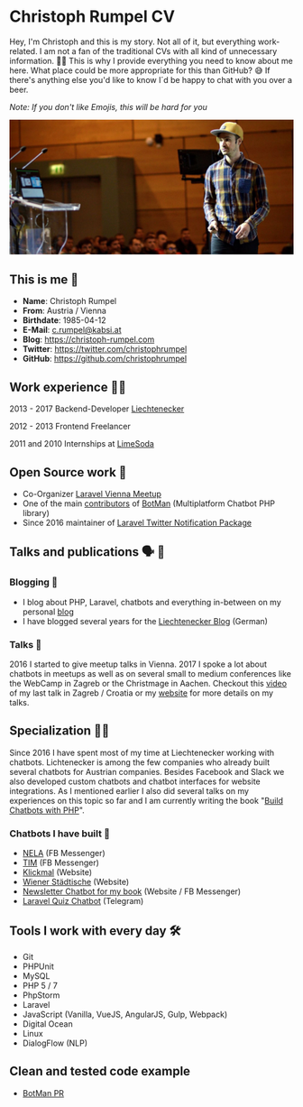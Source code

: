 # Christoph Rumpel CV

Hey, I'm Christoph and this is my story. Not all of it, but everything work-related. I am not a fan of the traditional CVs with all kind of unnecessary information. 👎🏼
This is why I provide everything you need to know about me here. What place could be more appropriate for this than GitHub? 😅 If there's anything else you'd like to know I´d be happy to chat with you over a beer.

*Note: If you don't like Emojis, this will be hard for you*

<img src="images/zagreb_talk_cr1.jpeg" alt="Photo of Christoph Rumpel on stage" />

## This is me 👨

* **Name**: Christoph Rumpel
* **From**: Austria / Vienna
* **Birthdate**: 1985-04-12
* **E-Mail**: c.rumpel@kabsi.at
* **Blog**: https://christoph-rumpel.com
* **Twitter**: https://twitter.com/christophrumpel
* **GitHub**: https://github.com/christophrumpel

## Work experience 👨‍💻

2013 - 2017 Backend-Developer [Liechtenecker](https://liechtenecker.at)

2012 - 2013 Frontend Freelancer

2011 and 2010 Internships at [LimeSoda](https://www.limesoda.com)

## Open Source work 🔮

* Co-Organizer [Laravel Vienna Meetup](https://www.meetup.com/Laravel-Frameworkers-Vienna/)
* One of the main [contributors](https://github.com/botman/botman/graphs/contributors) of [BotMan](https://botman.io/) (Multiplatform Chatbot PHP library)
* Since 2016 maintainer of [Laravel Twitter Notification Package](https://github.com/laravel-notification-channels/twitter)

## Talks and publications 🗣 🎤

### Blogging 📝

* I blog about PHP, Laravel, chatbots and everything in-between on my personal [blog](http://christoph-rumpel.com)
* I have blogged several years for the [Liechtenecker Blog](https://liechtenecker.at/blog) (German)

### Talks 💬

2016 I started to give meetup talks in Vienna. 2017 I spoke a lot about chatbots in meetups as well as on several small to medium conferences like the WebCamp in Zagreb or the Christmage in Aachen.
Checkout this [video](https://youtu.be/DbSNTjLszsM) of my last talk in Zagreb / Croatia or my [website](http://christoph-rumpel.com/talks) for more details on my talks.

## Specialization 🖖🏼

Since 2016 I have spent most of my time at Liechtenecker working with chatbots. Lichtenecker is among the few companies who already built several chatbots for Austrian companies. Besides Facebook and Slack we also developed custom chatbots and chatbot interfaces for website integrations.
As I mentioned earlier I also did several talks on my experiences on this topic so far and I am currently writing the book "[Build Chatbots with PHP](https://christoph-rumpel.com/build-chatbots-with-php)".

### Chatbots I have built 🤖

* [NELA](https://liechtenecker.at/tools/nela/) (FB Messenger)
* [TIM](https://www.messenger.com/t/liechteneckers) (FB Messenger)
* [Klickmal](https://www.klickmal.at/mobilitaet/kfz-versicherung.html) (Website)
* [Wiener Städtische](https://www.wienerstaedtische.at/) (Website)
* [Newsletter Chatbot for my book](https://christoph-rumpel.com/build-chatbots-with-php) (Website / FB Messenger)
* [Laravel Quiz Chatbot](https://christoph-rumpel.com/2018/05/how-i-built-the-laravelquiz-chatbot-with-botman-and-laravel) (Telegram)

## Tools I work with every day 🛠

* Git
* PHPUnit
* MySQL
* PHP 5 / 7
* PhpStorm
* Laravel
* JavaScript (Vanilla, VueJS, AngularJS, Gulp, Webpack)
* Digital Ocean
* Linux
* DialogFlow (NLP)

## Clean and tested code example

* [BotMan PR](https://github.com/botman/driver-facebook/pull/40/files)
